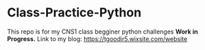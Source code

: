# Class-Practice-Python
This repo is for my CNS1 class begginer python challenges
**Work in Progress.**
Link to my blog: https://tgoodjr5.wixsite.com/website

